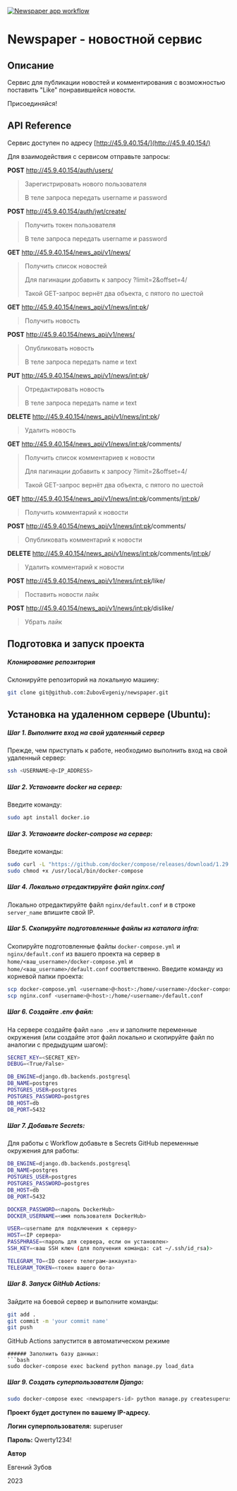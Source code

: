 [![Newspaper app workflow](https://github.com/ZubovEvgeniy/newspaper/actions/workflows/newspaper_workflow.yml/badge.svg)](https://github.com/ZubovEvgeniy/newspaper/actions/workflows/newspaper_workflow.yml)
# Newspaper - новостной сервис

## Описание
Сервис для публикации новостей и комментирования с возможностью поставить "Like" понравившейся новости. 

Присоединяйся!

## API Reference
Сервис доступен по адресу [http://45.9.40.154/](http://45.9.40.154/)

Для взаимодействия с сервисом отправьте запросы:

**POST** http://45.9.40.154/auth/users/

> Зарегистрировать нового пользователя
> 
> В теле запроса передать username  и password

**POST** http://45.9.40.154/auth/jwt/create/

> Получить токен пользователя
> 
> В теле запроса передать username  и password

**GET** http://45.9.40.154/news_api/v1/news/

> Получить список новостей
> 
> Для пагинации добавить к запросу ?limit=2&offset=4/
> 
> Такой GET-запрос вернёт два объекта, с пятого по шестой

**GET** http://45.9.40.154/news_api/v1/news/<int:pk>/

> Получить новость

**POST** http://45.9.40.154/news_api/v1/news/

> Опубликовать новость
> 
> В теле запроса передать name  и text

**PUT** http://45.9.40.154/news_api/v1/news/<int:pk>/

> Отредактировать новость
> 
> В теле запроса передать name  и text

**DELETE** http://45.9.40.154/news_api/v1/news/<int:pk>/

> Удалить новость

**GET** http://45.9.40.154/news_api/v1/news/<int:pk>/comments/

> Получить список комментариев к новости
> 
> Для пагинации добавить к запросу ?limit=2&offset=4/
> 
> Такой GET-запрос вернёт два объекта, с пятого по шестой

**GET** http://45.9.40.154/news_api/v1/news/<int:pk>/comments/<int:pk>/

> Получить комментарий к новости

**POST** http://45.9.40.154/news_api/v1/news/<int:pk>/comments/

> Опубликовать комментарий к новости

**DELETE** http://45.9.40.154/news_api/v1/news/<int:pk>/comments/<int:pk>/

> Удалить комментарий к новости

**POST** http://45.9.40.154/news_api/v1/news/<int:pk>/like/

> Поставить новости лайк

**POST** http://45.9.40.154/news_api/v1/news/<int:pk>/dislike/

> Убрать лайк

## Подготовка и запуск проекта
##### Клонирование репозитория
Склонируйте репозиторий на локальную машину:
```bash
git clone git@github.com:ZubovEvgeniy/newspaper.git
```

## Установка на удаленном сервере (Ubuntu):
##### Шаг 1. Выполните вход на свой удаленный сервер
Прежде, чем приступать к работе, необходимо выполнить вход на свой удаленный сервер:
```bash
ssh <USERNAME>@<IP_ADDRESS>
```

##### Шаг 2. Установите docker на сервер:
Введите команду:
```bash
sudo apt install docker.io 
```

##### Шаг 3. Установите docker-compose на сервер:
Введите команды:
```bash
sudo curl -L "https://github.com/docker/compose/releases/download/1.29.2/docker-compose-$(uname -s)-$(uname -m)" -o /usr/local/bin/docker-compose
sudo chmod +x /usr/local/bin/docker-compose
```

##### Шаг 4. Локально отредактируйте файл nginx.conf
Локально отредактируйте файл `nginx/default.conf` и в строке `server_name` впишите свой IP.

##### Шаг 5. Скопируйте подготовленные файлы из каталога infra:
Скопируйте подготовленные файлы `docker-compose.yml` и `nginx/default.conf` из вашего проекта на сервер в `home/<ваш_username>/docker-compose.yml` и `home/<ваш_username>/default.conf` соответственно.
Введите команду из корневой папки проекта:
```bash
scp docker-compose.yml <username>@<host>:/home/<username>/docker-compose.yml
scp nginx.conf <username>@<host>:/home/<username>/default.conf
```

##### Шаг 6. Cоздайте .env файл:
На сервере создайте файл `nano .env` и заполните переменные окружения (или создайте этот файл локально и скопируйте файл по аналогии с предыдущим шагом):
```bash
SECRET_KEY=<SECRET_KEY>
DEBUG=<True/False>

DB_ENGINE=django.db.backends.postgresql
DB_NAME=postgres
POSTGRES_USER=postgres
POSTGRES_PASSWORD=postgres
DB_HOST=db
DB_PORT=5432
```

##### Шаг 7. Добавьте Secrets:
Для работы с Workflow добавьте в Secrets GitHub переменные окружения для работы:
```bash
DB_ENGINE=django.db.backends.postgresql
DB_NAME=postgres
POSTGRES_USER=postgres
POSTGRES_PASSWORD=postgres
DB_HOST=db
DB_PORT=5432

DOCKER_PASSWORD=<пароль DockerHub>
DOCKER_USERNAME=<имя пользователя DockerHub>

USER=<username для подключения к серверу>
HOST=<IP сервера>
PASSPHRASE=<пароль для сервера, если он установлен>
SSH_KEY=<ваш SSH ключ (для получения команда: cat ~/.ssh/id_rsa)>

TELEGRAM_TO=<ID своего телеграм-аккаунта>
TELEGRAM_TOKEN=<токен вашего бота>
```

##### Шаг 8. Запуск GitHub Actions:
Зайдите на боевой сервер и выполните команды:
```bash
git add .
git commit -m 'your commit name'
git push
```
GitHub Actions запустится в автоматическом режиме
 
```
###### Заполнить базу данных:
```bash
sudo docker-compose exec backend python manage.py load_data
```
##### Шаг 9. Создать суперпользователя Django:
```bash
sudo docker-compose exec <newspapers-id> python manage.py createsuperuser
```

**Проект будет доступен по вашему IP-адресу.**

**Логин суперпользователя:** superuser

**Пароль:** Qwerty1234!


**Автор**

Евгений Зубов

2023

